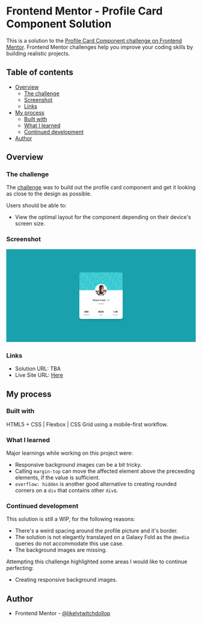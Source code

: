 # Frontend Mentor - Profile Card Component Solution

This is a solution to the [Profile Card Component challenge on Frontend Mentor](https://www.frontendmentor.io/challenges/profile-card-component-cfArpWshJ). Frontend Mentor challenges help you improve your coding skills by building realistic projects.

## Table of contents

- [Overview](#overview)
  - [The challenge](#the-challenge)
  - [Screenshot](#screenshot)
  - [Links](#links)
- [My process](#my-process)
  - [Built with](#built-with)
  - [What I learned](#what-i-learned)
  - [Continued development](#continued-development)
- [Author](#author)

## Overview

### The challenge

The [challenge](https://www.frontendmentor.io/challenges/profile-card-component-cfArpWshJ) was to build out the profile card component and get it looking as close to the design as possible.

Users should be able to:

- View the optimal layout for the component depending on their device's screen size.

### Screenshot

![My Solution](./solution.png)

### Links

- Solution URL: TBA
- Live Site URL: [Here](https://likelytwitchdollop.github.io/profile-card-component/)

## My process

### Built with

HTML5 + CSS | Flexbox | CSS Grid using a mobile-first workflow.

### What I learned

Major learnings while working on this project were:

- Responsive background images can be a bit tricky.
- Calling `margin-top` can move the affected element above the preceeding elements, if the value is sufficient.
- `overflow: hidden` is another good alternative to creating rounded corners on a `div` that contains other `div`s.

### Continued development

This solution is still a WIP, for the following reasons:

- There's a weird spacing around the profile picture and it's border.
- The solution is not elegantly translayed on a Galaxy Fold as the `@media` queries do not accommodate this use case.
- The background images are missing.

Attempting this challenge highlighted some areas I would like to continue perfecting:

- Creating responsive background images.

## Author

- Frontend Mentor - [@likelytwitchdollop](https://www.frontendmentor.io/profile/likelytwitchdollop)

